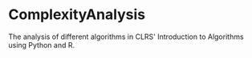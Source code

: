 # ComplexityAnalysis
The analysis of different algorithms in CLRS' Introduction to Algorithms using Python and R.

